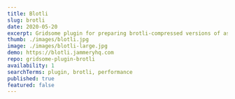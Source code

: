```yaml
---
title: Blotli
slug: brotli
date: 2020-05-20
excerpt: Gridsome plugin for preparing brotli-compressed versions of assets.
thumb: ./images/blotli.jpg
image: ./images/blotli-large.jpg
demo: https://blotli.jammeryhq.com
repo: gridsome-plugin-brotli
availability: 1
searchTerms: plugin, brotli, performance
published: true
featured: false
---
```

